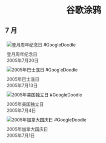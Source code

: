 
<h1 align="center"> 谷歌涂鸦 </h1>




## 7 月

<div class="image">


<img src="https://www.google.com/logos/2005/google_moon.gif" alt="登月周年纪念日 #GoogleDoodle" style="margin: 5px"/>
<div class="info" style="font-size: 14px; color:#333333; margin:5px"><div class="title">登月周年纪念日</div><div class="date">2005年7月20日</div></div>

<img src="https://lh3.googleusercontent.com/S779rv-YgNWLxBpXAYOWSHzCPAgBV0J_lp8423oaNkwHv8CtU5abB8jv0GSqqn72AFbG6JklZ33dyyja-LmV_cS2nXGIPvdomCWiavWh=s660" alt="2005年巴士底日 #GoogleDoodle" style="margin: 5px"/>
<div class="info" style="font-size: 14px; color:#333333; margin:5px"><div class="title">2005年巴士底日</div><div class="date">2005年7月13日</div></div>

<img src="https://www.google.com/logos/2005/july4th05.gif" alt="2005年美国独立日 #GoogleDoodle" style="margin: 5px"/>
<div class="info" style="font-size: 14px; color:#333333; margin:5px"><div class="title">2005年美国独立日</div><div class="date">2005年7月4日</div></div>

<img src="https://www.google.com/logos/2005/canada_day05.gif" alt="2005年加拿大国庆日 #GoogleDoodle" style="margin: 5px"/>
<div class="info" style="font-size: 14px; color:#333333; margin:5px"><div class="title">2005年加拿大国庆日</div><div class="date">2005年7月1日</div></div>

</div>








